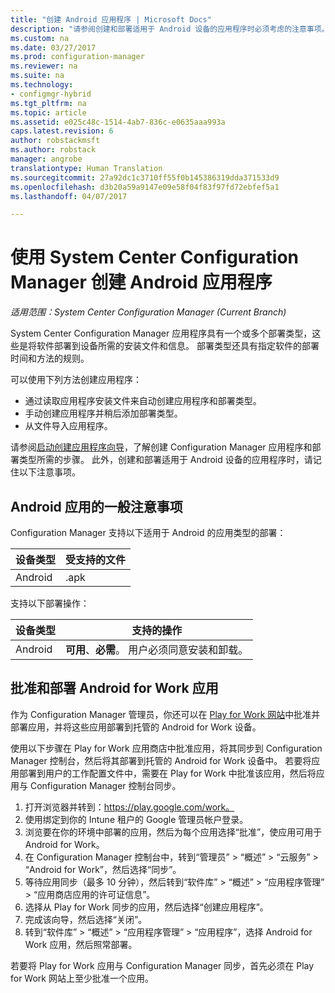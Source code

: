```yaml
---
title: "创建 Android 应用程序 | Microsoft Docs"
description: "请参阅创建和部署适用于 Android 设备的应用程序时必须考虑的注意事项。"
ms.custom: na
ms.date: 03/27/2017
ms.prod: configuration-manager
ms.reviewer: na
ms.suite: na
ms.technology:
- configmgr-hybrid
ms.tgt_pltfrm: na
ms.topic: article
ms.assetid: e025c48c-1514-4ab7-836c-e0635aaa993a
caps.latest.revision: 6
author: robstackmsft
ms.author: robstack
manager: angrobe
translationtype: Human Translation
ms.sourcegitcommit: 27a92dc1c3710ff55f0b145386319dda371533d9
ms.openlocfilehash: d3b20a59a9147e09e58f04f83f97fd72ebfef5a1
ms.lasthandoff: 04/07/2017

---
```

# <a name="create-android-applications-with-system-center-configuration-manager"></a>使用 System Center Configuration Manager 创建 Android 应用程序

*适用范围：System Center Configuration Manager (Current Branch)*

System Center Configuration Manager 应用程序具有一个或多个部署类型，这些是将软件部署到设备所需的安装文件和信息。 部署类型还具有指定软件的部署时间和方法的规则。  

 可以使用下列方法创建应用程序：  

-   通过读取应用程序安装文件来自动创建应用程序和部署类型。  
-   手动创建应用程序并稍后添加部署类型。  
-   从文件导入应用程序。  

请参阅[启动创建应用程序向导](../../apps/deploy-use/create-applications.md#start-the-create-application-wizard)，了解创建 Configuration Manager 应用程序和部署类型所需的步骤。 此外，创建和部署适用于 Android 设备的应用程序时，请记住以下注意事项。  

## <a name="general-considerations-for-android-apps"></a>Android 应用的一般注意事项

Configuration Manager 支持以下适用于 Android 的应用类型的部署：

|设备类型|受支持的文件|
|-|-|
|Android|.apk|

支持以下部署操作：

|设备类型|支持的操作|
|-|-|
|Android|**可用**、**必需**。 用户必须同意安装和卸载。

## <a name="approve-and-deploy-android-for-work-apps"></a>批准和部署 Android for Work 应用
作为 Configuration Manager 管理员，你还可以在 [Play for Work 网站](https://play.google.com/work)中批准并部署应用，并将这些应用部署到托管的 Android for Work 设备。

使用以下步骤在 Play for Work 应用商店中批准应用，将其同步到 Configuration Manager 控制台，然后将其部署到托管的 Android for Work 设备中。 若要将应用部署到用户的工作配置文件中，需要在 Play for Work 中批准该应用，然后将应用与 Configuration Manager 控制台同步。

1. 打开浏览器并转到：https://play.google.com/work。
2. 使用绑定到你的 Intune 租户的 Google 管理员帐户登录。
3. 浏览要在你的环境中部署的应用，然后为每个应用选择“批准”，使应用可用于Android for Work。
4. 在 Configuration Manager 控制台中，转到“管理员” > “概述” > “云服务” > “Android for Work”，然后选择“同步”。
5. 等待应用同步（最多 10 分钟），然后转到“软件库” > “概述” > “应用程序管理” > “应用商店应用的许可证信息”。
6. 选择从 Play for Work 同步的应用，然后选择“创建应用程序”。
7. 完成该向导，然后选择“关闭”。
8. 转到“软件库” > “概述” > “应用程序管理” > “应用程序”，选择 Android for Work 应用，然后照常部署。

若要将 Play for Work 应用与 Configuration Manager 同步，首先必须在 Play for Work 网站上至少批准一个应用。

